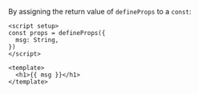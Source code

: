 By assigning the return value of `defineProps` to a `const`:

```
<script setup>
const props = defineProps({
  msg: String,
})
</script>

<template>
  <h1>{{ msg }}</h1>
</template>
```
